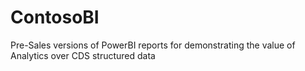 # ContosoBI
Pre-Sales versions of PowerBI reports for demonstrating the value of Analytics over CDS structured data
